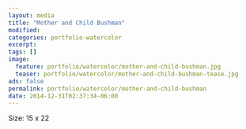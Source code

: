 ```yaml
---
layout: media
title: "Mother and Child Bushman"
modified:
categories: portfolio-watercolor
excerpt:
tags: []
image:
  feature: portfolio/watercolor/mother-and-child-bushman.jpg
  teaser: portfolio/watercolor/mother-and-child-bushman-tease.jpg
ads: false 
permalink: portfolio/watercolor/mother-and-child-bushman
date: 2014-12-31T02:37:34-06:00
---
```


Size: 15 x 22
